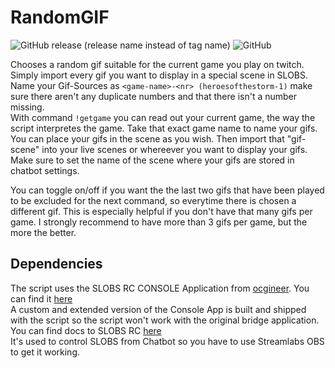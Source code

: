 # RandomGIF

![GitHub release (release name instead of tag name)](https://img.shields.io/github/v/release/dustydiamond/SL-Chatbot-Random-Gif-Plugin?include_prereleases&sort=date) ![GitHub](https://img.shields.io/github/license/DustyDiamond/SL-Chatbot-Random-Gif-Plugin)

Chooses a random gif suitable for the current game you play on twitch.  
Simply import every gif you want to display in a special scene in SLOBS.  
Name your Gif-Sources as `<game-name>-<nr> (heroesofthestorm-1)` make sure there aren't any duplicate numbers and that there isn't a number missing.  
With command `!getgame` you can read out your current game, the way the script interpretes the game. Take that exact game name to name your gifs.  
You can place your gifs in the scene as you wish. Then import that "gif-scene" into your live scenes or whereever you want to display your gifs. Make sure to set the name of the scene where your gifs are stored in chatbot settings.  

You can toggle on/off if you want the the last two gifs that have been played to be excluded for the next command, so everytime there is chosen a different gif. This is especially helpful if you don't have that many gifs per game. I strongly recommend to have more than 3 gifs per game, but the more the better.  

## Dependencies  

The script uses the SLOBS RC CONSOLE Application from [ocgineer](https://github.com/ocgineer). You can find it [here](https://github.com/ocgineer/SLOBS-RC-CONSOLE)  
A custom and extended version of the Console App is built and shipped with the script so the script won't work with the original bridge application.  
You can find docs to SLOBS RC [here](https://ocgineer.com/sl/chatbot/slobsremote.html)  
It's used to control SLOBS from Chatbot so you have to use Streamlabs OBS to get it working.  
